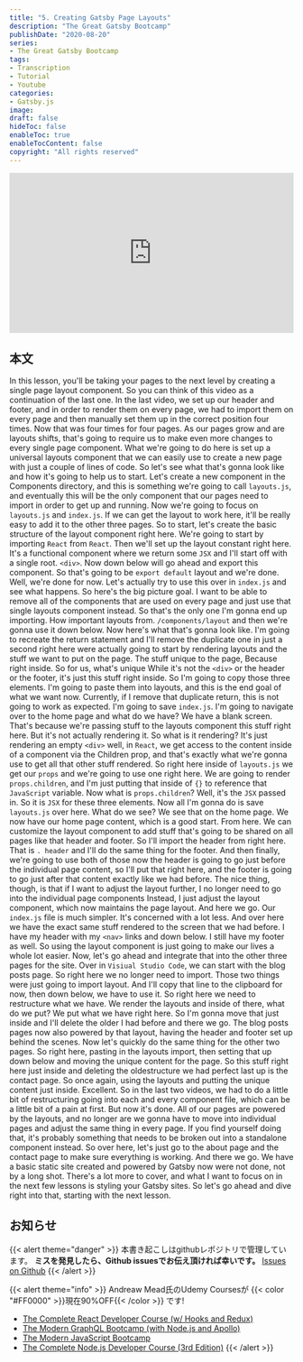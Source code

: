 ```yaml
---
title: "5. Creating Gatsby Page Layouts"
description: "The Great Gatsby Bootcamp"
publishDate: "2020-08-20"
series:
- The Great Gatsby Bootcamp
tags: 
- Transcription
- Tutorial
- Youtube
categories: 
- Gatsby.js
image:
draft: false
hideToc: false
enableToc: true
enableTocContent: false
copyright: "All rights reserved"
---
```


<div style="position: relative; padding-bottom: 56.25%;">
  <iframe 
    style="position: absolute; top: 0; left: 0; width: 100%; height: 100%;"
    src="https://www.youtube.com/embed/8t0vNu2fCCM?start=2894"
    frameborder="0"
    allow="accelerometer; autoplay; encrypted-media; gyroscope; picture-in-picture" allowfullscreen
  >
  </iframe>
</div>

## 本文

In this lesson, you'll be taking your pages to the next level by creating a single page layout component.
So you can think of this video as a continuation of the last one.
In the last video, we set up our header and footer, and in order to render them on every page, we had to import them on every page and then manually set them up in the correct position four times.
Now that was four times for four pages.
As our pages grow and are layouts shifts, that's going to require us to make even more changes to every single page component.
What we're going to do here is set up a universal layouts component that we can easily use to create a new page with just a couple of lines of code.
So let's see what that's gonna look like and how it's going to help us to start.
Let's create a new component in the Components directory, and this is something we're going to call `layouts.js`, and eventually this will be the only component that our pages need to import in order to get up and running.
Now we're going to focus on `layouts.js` and `index.js`.
If we can get the layout to work here, it'll be really easy to add it to the other three pages.
So to start, let's create the basic structure of the layout component right here.
We're going to start by importing `React` from `React`.
Then we'll set up the layout constant right here.
It's a functional component where we return some `JSX` and I'll start off with a single root.
`<div>`.
Now down below will go ahead and export this component.
So that's going to be  `export default` layout and we're done.
Well, we're done for now.
Let's actually try to use this over in `index.js` and see what happens.
So here's the big picture goal.
I want to be able to remove all of the components that are used on every page and just use that single layouts component instead.
So that's the only one I'm gonna end up importing.
How important layouts from.
`/components/layout` and then we're gonna use it down below.
Now here's what that's gonna look like.
I'm going to recreate the return statement and I'll remove the duplicate one in just a second right here were actually going to start by rendering layouts and the stuff we want to put on the page.
The stuff unique to the page, Because right inside.
So for us, what's unique While it's not the `<div>` or the header or the footer, it's just this stuff right inside.
So I'm going to copy those three elements.
I'm going to paste them into layouts, and this is the end goal of what we want now.
Currently, if I remove that duplicate return, this is not going to work as expected.
I'm going to save `index.js`.
I'm going to navigate over to the home page and what do we have? We have a blank screen.
That's because we're passing stuff to the layouts component this stuff right here.
But it's not actually rendering it.
So what is it rendering? It's just rendering an empty `<div>` well, in `React`, we get access to the content inside of a component via the Children prop, and that's exactly what we're gonna use to get all that other stuff rendered.
So right here inside of `layouts.js` we get our `props` and we're going to use one right here.
We are going to render `props.children`, and I'm just putting that inside of `{}` to reference that `JavaScript` variable.
Now what is `props.children`? Well, it's the `JSX` passed in.
So it is `JSX` for these three elements.
Now all I'm gonna do is save `layouts.js` over here.
What do we see? We see that on the home page.
We now have our home page content, which is a good start.
From here.
We can customize the layout component to add stuff that's going to be shared on all pages like that header and footer.
So I'll import the header from right here.
That is `.
header` and I'll do the same thing for the footer.
And then finally, we're going to use both of those now the header is going to go just before the individual page content, so I'll put that right here, and the footer is going to go just after that content exactly like we had before.
The nice thing, though, is that if I want to adjust the layout further, I no longer need to go into the individual page components Instead, I just adjust the layout component, which now maintains the page layout.
And here we go.
Our `index.js` file is much simpler.
It's concerned with a lot less.
And over here we have the exact same stuff rendered to the screen that we had before.
I have my header with my `<nav>` links and down below.
I still have my footer as well.
So using the layout component is just going to make our lives a whole lot easier.
Now, let's go ahead and integrate that into the other three pages for the site.
Over in `Visiual Studio Code`, we can start with the blog posts page.
So right here we no longer need to import.
Those two things were just going to import layout.
And I'll copy that line to the clipboard for now, then down below, we have to use it.
So right here we need to restructure what we have.
We render the layouts and inside of there, what do we put? We put what we have right here.
So I'm gonna move that just inside and I'll delete the older I had before and there we go.
The blog posts pages now also powered by that layout, having the header and footer set up behind the scenes.
Now let's quickly do the same thing for the other two pages.
So right here, pasting in the layouts import, then setting that up down below and moving the unique content for the page.
So this stuff right here just inside and deleting the oldestructure we had perfect last up is the contact page.
So once again, using the layouts and putting the unique content just inside.
Excellent.
So in the last two videos, we had to do a little bit of restructuring going into each and every component file, which can be a little bit of a pain at first.
But now it's done.
All of our pages are powered by the layouts, and no longer are we gonna have to move into individual pages and adjust the same thing in every page.
If you find yourself doing that, it's probably something that needs to be broken out into a standalone component instead.
So over here, let's just go to the about page and the contact page to make sure everything is working.
And there we go.
We have a basic static site created and powered by Gatsby now were not done, not by a long shot.
There's a lot more to cover, and what I want to focus on in the next few lessons is styling your Gatsby sites.
So let's go ahead and dive right into that, starting with the next lesson.

## お知らせ

{{< alert theme="danger" >}} 
本書き起こしはgithubレポジトリで管理しています。
**ミスを発見したら、Github issuesでお伝え頂ければ幸いです。** 
[Issues on Github](https://github.com/newt0/gatsbybootcamp-transcription/issues)
{{< /alert >}}

{{< alert theme="info" >}}
Andreaw Mead氏のUdemy Coursesが {{< color "#FF0000" >}}現在90%OFF{{< /color >}} です!
- <a href="https://px.a8.net/svt/ejp?a8mat=3BK8OP+16V93U+3L4M+BW8O2&a8ejpredirect=https%3A%2F%2Fwww.udemy.com%2Fcourse%2Freact-2nd-edition%2F" target="_blank" rel="nofollow">The Complete React Developer Course (w/ Hooks and Redux)</a>
- <a href="https://px.a8.net/svt/ejp?a8mat=3BK8OP+16V93U+3L4M+BW8O2&a8ejpredirect=https%3A%2F%2Fwww.udemy.com%2Fcourse%2Fgraphql-bootcamp%2F" target="_blank" rel="nofollow">The Modern GraphQL Bootcamp (with Node.js and Apollo)</a>
- <a href="https://px.a8.net/svt/ejp?a8mat=3BK8OP+16V93U+3L4M+BW8O2&a8ejpredirect=https%3A%2F%2Fwww.udemy.com%2Fcourse%2Fmodern-javascript%2F" target="_blank" rel="nofollow">The Modern JavaScript Bootcamp</a>
- <a href="https://px.a8.net/svt/ejp?a8mat=3BK8OP+16V93U+3L4M+BW8O2&a8ejpredirect=https%3A%2F%2Fwww.udemy.com%2Fcourse%2Fthe-complete-nodejs-developer-course-2%2F" target="_blank" rel="nofollow">The Complete Node.js Developer Course (3rd Edition)</a>
{{< /alert >}}

